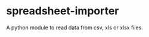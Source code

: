 spreadsheet-importer
====================

A python module to read data from csv, xls or xlsx files.